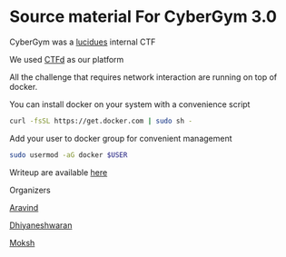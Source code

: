 # Source material For CyberGym 3.0

CyberGym was a [lucidues](https://www.lucideus.com) internal CTF

We used [CTFd](https://github.com/CTFd/CTFd/) as our platform

All the challenge that requires network interaction are running on top of docker.

You can install docker on your system with a convenience script
``` bash
curl -fsSL https://get.docker.com | sudo sh -

```
Add your user to docker group for convenient management
``` bash
sudo usermod -aG docker $USER
```

Writeup are available [here]()

Organizers

[Aravind](https://github.com/a6avind)

[Dhiyaneshwaran](https://github.com/DhiyaneshGeek)

[Moksh](https://github.com/moksh-lucideus)
